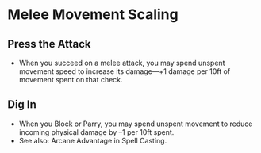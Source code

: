 # Melee Movement Scaling

## Press the Attack

- When you succeed on a melee attack, you may spend unspent movement speed to increase its damage—+1 damage per 10ft of movement spent on that check.

## Dig In

- When you Block or Parry, you may spend unspent movement to reduce incoming physical damage by –1 per 10ft spent.
- See also: Arcane Advantage in Spell Casting.
